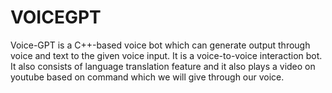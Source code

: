 # VOICEGPT
Voice-GPT is a C++-based voice bot which can generate output through voice and text to the given voice input. It is a voice-to-voice interaction bot. It also consists of language translation feature and it also plays a video on youtube based on command which we will give through our voice.
